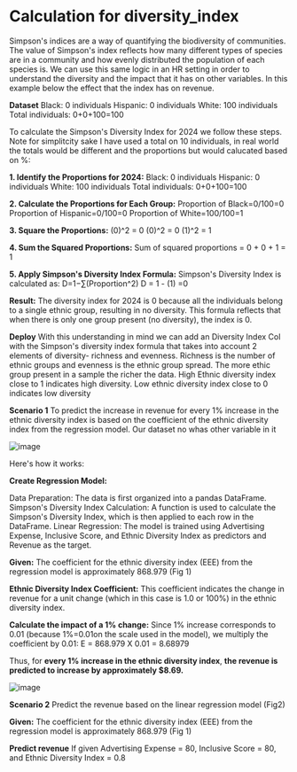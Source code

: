 # Calculation for diversity_index

Simpson's indices are a way of quantifying the biodiversity of communities. The value of Simpson's index reflects how many different types of species are in a community and how evenly distributed the population of each species is. We can use this same logic in an HR setting in order to understand the diversity and the impact that it has on other variables. In this example below the effect that the index has on revenue. 

**Dataset**
Black: 0 individuals
Hispanic: 0 individuals
White: 100 individuals
Total individuals: 0+0+100=100


To calculate the Simpson's Diversity Index for 2024 we follow these steps. Note for simplitcity sake I have used a total on 10 individuals, in real world the totals would be different and the proportions but would calucated based on %:

**1. Identify the Proportions for 2024:**
Black: 0 individuals
Hispanic: 0 individuals
White: 100 individuals
Total individuals: 0+0+100=100

**2. Calculate the Proportions for Each Group:**
Proportion of Black=0/100=0 
Proportion of Hispanic=0/100=0 
Proportion of White=100/100=1

**3. Square the Proportions:**
(0)^2 = 0
(0)^2 = 0
(1)^2 = 1

**4. Sum the Squared Proportions:**
Sum of squared proportions = 0 + 0 + 1 = 1

**5. Apply Simpson's Diversity Index Formula:**
Simpson's Diversity Index is calculated as:
D=1−∑(Proportion^2)
D = 1 - (1) =0

**Result:**
The diversity index for 2024 is 0 because all the individuals belong to a single ethnic group, resulting in no diversity. This formula reflects that when there is only one group present (no diversity), the index is 0. 

**Deploy**
With this understanding in mind we can add an Diversity Index Col with the Simpson's diversity index formula that takes into account 2 elements of diversity- richness and evenness. Richness is the number of ethnic groups and evenness is the ethnic group spread.  The more ethic group present in a sample the richer the data. High Ethnic diversity index close to 1 indicates high diversity. Low ethnic diversity index close to 0 indicates low diversity 

**Scenario 1**
To predict the increase in revenue for every 1% increase in the ethnic diversity index is based on the coefficient of the ethnic diversity index from the regression model. Our dataset no whas other variable in it 

![image](https://github.com/user-attachments/assets/4f5d6742-06f1-4504-8f15-72b482b56b25)

Here's how it works:

**Create Regression Model:**

Data Preparation: The data is first organized into a pandas DataFrame.
Simpson's Diversity Index Calculation: A function is used to calculate the Simpson's Diversity Index, which is then applied to each row in the DataFrame.
Linear Regression: The model is trained using Advertising Expense, Inclusive Score, and Ethnic Diversity Index as predictors and Revenue as the target.

**Given:**
The coefficient for the ethnic diversity index (EEE) from the regression model is approximately 868.979 (Fig 1)

**Ethnic Diversity Index Coefficient:**
This coefficient indicates the change in revenue for a unit change (which in this case is 1.0 or 100%) in the ethnic diversity index.

**Calculate the impact of a 1% change:**
Since 1% increase corresponds to 0.01 (because 1%=0.01on the scale used in the model), we multiply the coefficient by 0.01:
E = 868.979 X 0.01 = 8.68979

Thus, for **every 1% increase in the ethnic diversity index**, **the revenue is predicted to increase by approximately $8.69.**

![image](https://github.com/user-attachments/assets/1f218f6d-264b-4f2d-a45e-266012ab6070)

**Scenario 2**
Predict the revenue based on the linear regression model (Fig2)

**Given:**
The coefficient for the ethnic diversity index (EEE) from the regression model is approximately 868.979 (Fig 1)

**Predict revenue**
If given Advertising Expense = 80, Inclusive Score = 80, and Ethnic Diversity Index = 0.8 

